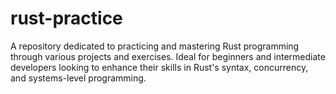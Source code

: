 # rust-practice
A repository dedicated to practicing and mastering Rust programming through various projects and exercises. Ideal for beginners and intermediate developers looking to enhance their skills in Rust's syntax, concurrency, and systems-level programming.

